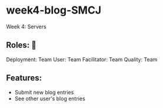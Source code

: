 # week4-blog-SMCJ
Week 4: Servers

## Roles: 🧠
Deployment: Team
User: Team
Facilitator: Team
Quality: Team

## Features:
- Submit new blog entries
- See other user's blog entries
